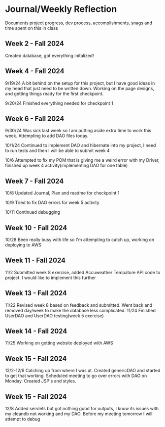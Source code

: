 # Journal/Weekly Reflection
Documents project progress, dev process, accomplishments, snags and time spent on this in class

## Week 2 - Fall 2024
Created database, got everything initalized!

## Week 4 - Fall 2024
9/19/24 A bit behind on the setup for this project, but I have good ideas in my head that just need to be written down. Working on the page designs, and 
getting things ready for the first checkpoint.

9/20/24 Finished everything needed for checkpoint 1

## Week 6 - Fall 2024
9/30/24 Was sick last week so I am putting aside extra time to work this week. Attempting to add DAO files today. 

10/1/24 Continued to implement DAO and hibernate into my project, I need to run tests and then I will be able to submit week 4

10/6 Attempted to fix my POM that is giving me a weird error with my Driver, finished up week 4 activity(implementing DAO for one table)

## Week 7 - Fall 2024
10/8 Updated Journal, Plan and readme for checkpoint 1

10/9 Tried to fix DAO errors for week 5 activity

10/11 Continued debugging

## Week 10 - Fall 2024
10/28 Been really busy with life so I'm attempting to catch up, working on deploying to AWS

## Week 11 - Fall 2024
11/2 Submitted week 8 exercise, added Accuweather Tempature API code to project. I would like to implement this further

## Week 13 - Fall 2024
11/22 Revised week 8 based on feedback and submitted. Went back and removed day/week to make the database less complicated. 
11/24 Finished UserDAO and UserDAO testing(week 5 exercise)

## Week 14 - Fall 2024
11/25 Working on getting website deployed with AWS

## Week 15 - Fall 2024
12/2-12/6 Catching up from where I was at. Created genericDAO and started to get that working. Scheduled meeting to go over errors with DAO on Monday. Created JSP's and styles.

## Week 15 - Fall 2024
12/8 Added servlets but got nothing good for outputs, I know its issues with my cleandb not working and my DAO. Before my meeting tomorrow I will attempt to debug